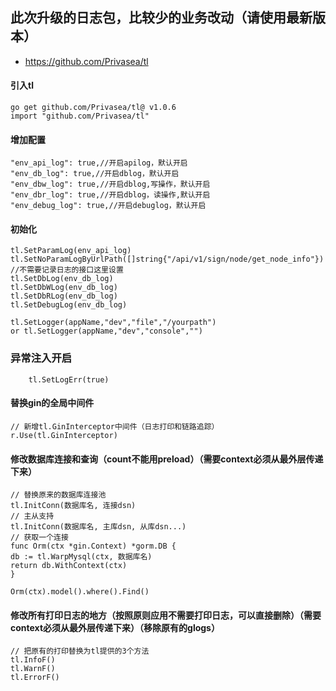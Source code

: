 ## 此次升级的日志包，比较少的业务改动（请使用最新版本）

- https://github.com/Privasea/tl


#### 引入tl

```
go get github.com/Privasea/tl@ v1.0.6
import "github.com/Privasea/tl"
```

#### 增加配置

```
"env_api_log": true,//开启apilog，默认开启
"env_db_log": true,//开启dblog，默认开启
"env_dbw_log": true,//开启dblog,写操作，默认开启
"env_dbr_log": true,//开启dblog，读操作,默认开启
"env_debug_log": true,//开启debuglog，默认开启
```

#### 初始化

```
tl.SetParamLog(env_api_log)
tl.SetNoParamLogByUrlPath([]string{"/api/v1/sign/node/get_node_info"})  //不需要记录日志的接口这里设置
tl.SetDbLog(env_db_log)
tl.SetDbWLog(env_db_log)
tl.SetDbRLog(env_db_log)
tl.SetDebugLog(env_db_log)

tl.SetLogger(appName,"dev","file","/yourpath") 
or tl.SetLogger(appName,"dev","console","")

```
### 异常注入开启
```
	tl.SetLogErr(true)
```
#### 替换gin的全局中间件

```
// 新增tl.GinInterceptor中间件（日志打印和链路追踪）
r.Use(tl.GinInterceptor)
```

#### 修改数据库连接和查询（count不能用preload）（需要context必须从最外层传递下来）

```
// 替换原来的数据库连接池
tl.InitConn(数据库名, 连接dsn)
// 主从支持
tl.InitConn(数据库名, 主库dsn, 从库dsn...)
// 获取一个连接
func Orm(ctx *gin.Context) *gorm.DB {
db := tl.WarpMysql(ctx, 数据库名)
return db.WithContext(ctx)
}

Orm(ctx).model().where().Find()
```

#### 修改所有打印日志的地方（按照原则应用不需要打印日志，可以直接删除）（需要context必须从最外层传递下来）（移除原有的glogs）

```
// 把原有的打印替换为tl提供的3个方法
tl.InfoF()
tl.WarnF()
tl.ErrorF()
```

